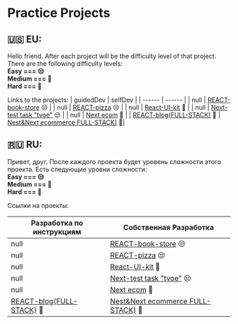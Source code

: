 # Practice Projects

## 🇺🇸 EU: 
Hello friend.
After each project will be the difficulty level of that project. There are the following difficulty levels:
<br/>
<b>Easy === 😒
<br/>
Medium === 👀
<br/>
Hard === 💋
<br/>
</b>


Links to the projects:
| guidedDev  | selfDev |
| ------ | ------ |
| null | [REACT-book-store](https://github.com/gudkovWay/projects/tree/main/selfDev/react-book-store) 😒 |
| null | [REACT-pizza](https://github.com/gudkovWay/react-pizza) 😒 |
| null | [React-UI-kit](https://github.com/gudkovWay/ui-testtask) 👀  |
| null | [Next-test task "tvoe"](https://github.com/gudkovWay/tvoe) 😒  |
| null | [Next ecom](https://github.com/gudkovWay/next-pizza) 👀  |
| [REACT-blog(FULL-STACK)](https://github.com/gudkovWay/projects/tree/main/guidedDev/react-blog)  👀 | [Nest&Next ecommerce FULL-STACK)](https://github.com/gudkovWay/ecommerce) 💋|


## 🇷🇺 RU:

Привет, друг.
После каждого проекта будет уровень сложности этого проекта. Есть следующие уровни сложности:<br/>
<b>Easy === 😒 
<br/>
Medium === 👀
<br/>
Hard === 💋
<br/>
</b>

Ссылки на проекты:

| Разработка по инструкциям  | Собственная Разработка |
| ------ | ------ |
| null | [REACT-book-store](https://github.com/gudkovWay/projects/tree/main/selfDev/react-book-store) 😒 |
| null | [REACT-pizza](https://github.com/gudkovWay/react-pizza) 😒 |
| null | [React-UI-kit](https://github.com/gudkovWay/ui-testtask) 👀  |
| null | [Next-test task "tvoe"](https://github.com/gudkovWay/tvoe) 😒  |
| null | [Next ecom](https://github.com/gudkovWay/next-pizza) 👀  |
| [REACT-blog(FULL-STACK)](https://github.com/gudkovWay/projects/tree/main/guidedDev/react-blog)  👀 | [Nest&Next ecommerce FULL-STACK)](https://github.com/gudkovWay/ecommerce) 💋|
